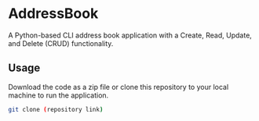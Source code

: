 # AddressBook 

A Python-based CLI address book application with a Create, Read, Update, and Delete (CRUD) functionality.

## Usage

Download the code as a zip file or clone this repository to your local machine to run the application.

```bash
git clone (repository link)
```